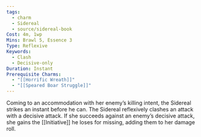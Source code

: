```yaml
---
tags:
  - charm
  - Sidereal
  - source/sidereal-book
Cost: 4m, 1wp
Mins: Brawl 5, Essence 3
Type: Reflexive
Keywords:
  - Clash
  - Decisive-only
Duration: Instant
Prerequisite Charms:
  - "[[Horrific Wreath]]"
  - "[[Speared Boar Struggle]]"
---
```

Coming to an accommodation with her enemy’s killing intent, the Sidereal strikes an instant before he can. The Sidereal reflexively clashes an attack with a decisive attack. If she succeeds against an enemy’s decisive attack, she gains the [[Initiative]] he loses for missing, adding them to her damage roll.